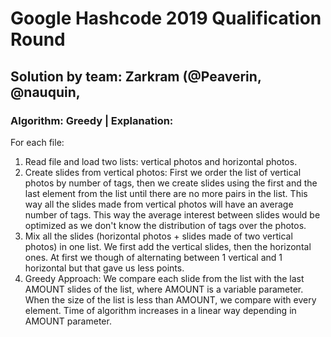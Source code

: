 ﻿# Google Hashcode 2019 Qualification Round
## Solution by team: Zarkram (@Peaverin, @nauquin, 

### Algorithm: Greedy | Explanation:
For each file:
1. Read file and load two lists: vertical photos and horizontal photos.
2. Create slides from vertical photos: First we order the list of vertical photos by number of tags, then we create slides using the first and the last element from the list until there are no more pairs in the list. This way all the slides made from vertical photos will have an average number of tags. This way the average interest between slides would be optimized as we don't know the distribution of tags over the photos.
3. Mix all the slides (horizontal photos + slides made of two vertical photos) in one list. We first add the vertical slides, then the horizontal ones. At first we though of alternating between 1 vertical and 1 horizontal but that gave us less points.
4. Greedy Approach: We compare each slide from the list with the last AMOUNT slides of the list, where AMOUNT is a variable parameter. When the size of the list is less than AMOUNT, we compare with every element.
Time of algorithm increases in a linear way depending in AMOUNT parameter.

